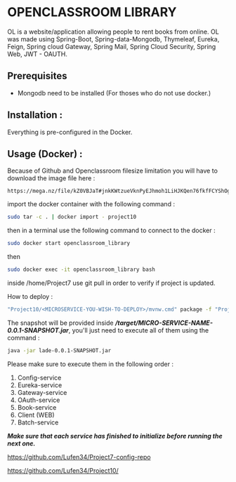 # OPENCLASSROOM LIBRARY

OL is a website/application allowing people to rent books from online. OL was made using Spring-Boot, Spring-data-Mongodb, Thymeleaf, Eureka, Feign, Spring cloud Gateway, Spring Mail, Spring Cloud Security, Spring Web, JWT - OAUTH.

## Prerequisites

* Mongodb need to be installed (For thoses who do not use docker.)

## Installation :

Everything is pre-configured in the Docker.

## Usage (Docker) :

Because of Github and Openclassroom filesize limitation you will have to download the image file here :

```
https://mega.nz/file/kZ0VBJaT#jnkKWtzueVknPyEJhmoh1LiHJKQen76fkfFCYShOgmY
```



import the docker container with the following command :

```bash
sudo tar -c . | docker import - project10
```



then in a terminal use the following command to connect to the docker :

```bash
sudo docker start openclassroom_library
```

then

```bash
sudo docker exec -it openclassroom_library bash
```

inside /home/Project7 use git pull in order to verify if project is updated.

How to deploy :

```bash
"Project10/<MICROSERVICE-YOU-WISH-TO-DEPLOY>/mvnw.cmd" package -f "Project10/<MICROSERVICE-YOU-WISH-TO-DEPLOY>/pom.xml"
```

The snapshot will be provided inside  ***/target/MICRO-SERVICE-NAME-0.0.1-SNAPSHOT.jar***, you'll just need to execute all of them using the command :

```bash
java -jar lade-0.0.1-SNAPSHOT.jar
```

Please make sure to execute them in the following order :

1. Config-service
2. Eureka-service
3. Gateway-service
4. OAuth-service
5. Book-service
6. Client (WEB)
7. Batch-service

***Make sure that each service has finished to initialize before running the next one.***

https://github.com/Lufen34/Project7-config-repo 

https://github.com/Lufen34/Project10/
